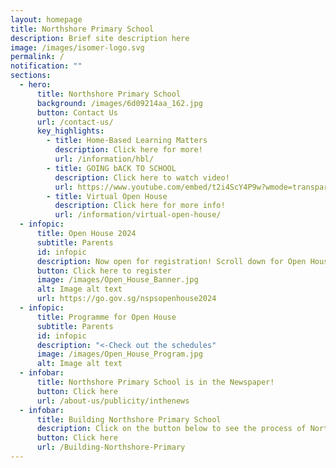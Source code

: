```yaml
---
layout: homepage
title: Northshore Primary School
description: Brief site description here
image: /images/isomer-logo.svg
permalink: /
notification: ""
sections:
  - hero:
      title: Northshore Primary School
      background: /images/6d09214aa_162.jpg
      button: Contact Us
      url: /contact-us/
      key_highlights:
        - title: Home-Based Learning Matters
          description: Click here for more!
          url: /information/hbl/
        - title: GOING bACK TO SCHOOL
          description: Click here to watch video!
          url: https://www.youtube.com/embed/t2i4ScY4P9w?wmode=transparent&playlist=t2i4ScY4P9w&loop=1
        - title: Virtual Open House
          description: Click here for more info!
          url: /information/virtual-open-house/
  - infopic:
      title: Open House 2024
      subtitle: Parents
      id: infopic
      description: Now open for registration! Scroll down for Open House programmes.
      button: Click here to register
      image: /images/Open_House_Banner.jpg
      alt: Image alt text
      url: https://go.gov.sg/nspsopenhouse2024
  - infopic:
      title: Programme for Open House
      subtitle: Parents
      id: infopic
      description: "<-Check out the schedules"
      image: /images/Open_House_Program.jpg
      alt: Image alt text
  - infobar:
      title: Northshore Primary School is in the Newspaper!
      button: Click here
      url: /about-us/publicity/inthenews
  - infobar:
      title: Building Northshore Primary School
      description: Click on the button below to see the process of Northshore taking shape!
      button: Click here
      url: /Building-Northshore-Primary
---
```

